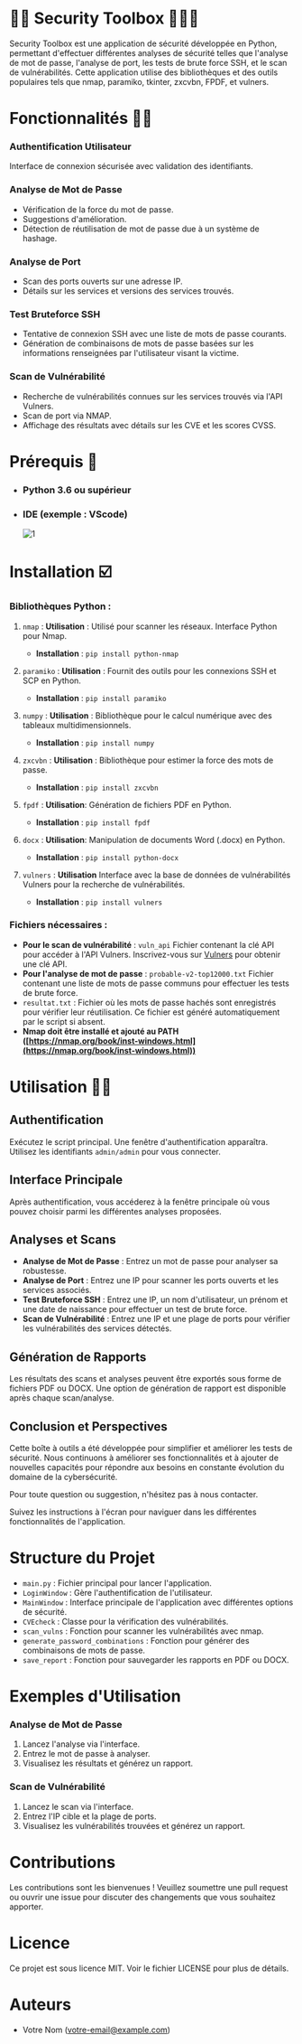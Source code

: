 # 📑📝 Security Toolbox 📄👨‍💻

Security Toolbox est une application de sécurité développée en Python, permettant d'effectuer différentes analyses de sécurité telles que l'analyse de mot de passe, l'analyse de port, les tests de brute force SSH, et le scan de vulnérabilités. Cette application utilise des bibliothèques et des outils populaires tels que nmap, paramiko, tkinter, zxcvbn, FPDF, et vulners.

# Fonctionnalités 👨‍💻

### Authentification Utilisateur

Interface de connexion sécurisée avec validation des identifiants.

### Analyse de Mot de Passe

- Vérification de la force du mot de passe.
- Suggestions d'amélioration.
- Détection de réutilisation de mot de passe due à un système de hashage.

### Analyse de Port

- Scan des ports ouverts sur une adresse IP.
- Détails sur les services et versions des services trouvés.

### Test Bruteforce SSH

- Tentative de connexion SSH avec une liste de mots de passe courants.
- Génération de combinaisons de mots de passe basées sur les informations renseignées par l'utilisateur visant la victime.

### Scan de Vulnérabilité

- Recherche de vulnérabilités connues sur les services trouvés via l'API Vulners.
- Scan de port via NMAP.
- Affichage des résultats avec détails sur les CVE et les scores CVSS.

# Prérequis 📝

- ### Python 3.6 ou supérieur
- ### IDE (exemple : VScode)
  ![1](https://raw.githubusercontent.com/SP-XD/SP-XD/main/images/dev-working_rounded.gif)

# Installation ☑️

### Bibliothèques Python :

1. `nmap` : **Utilisation** : Utilisé pour scanner les réseaux. Interface Python pour Nmap.
   - **Installation** : `pip install python-nmap`
   
2. `paramiko` : **Utilisation** : Fournit des outils pour les connexions SSH et SCP en Python.
   - **Installation** : `pip install paramiko`

3. `numpy` : **Utilisation** : Bibliothèque pour le calcul numérique avec des tableaux multidimensionnels.
   - **Installation** : `pip install numpy`

4. `zxcvbn` : **Utilisation** : Bibliothèque pour estimer la force des mots de passe.
   - **Installation** : `pip install zxcvbn`

5. `fpdf` : **Utilisation**: Génération de fichiers PDF en Python.
   - **Installation** : `pip install fpdf`

6. `docx` : **Utilisation**: Manipulation de documents Word (.docx) en Python.
   - **Installation** : `pip install python-docx`

7. `vulners` : **Utilisation** Interface avec la base de données de vulnérabilités Vulners pour la recherche de vulnérabilités.
   - **Installation** : `pip install vulners`

### Fichiers nécessaires :

- **Pour le scan de vulnérabilité** : `vuln_api` Fichier contenant la clé API pour accéder à l'API Vulners. Inscrivez-vous sur [Vulners](https://vulners.com/) pour obtenir une clé API.
- **Pour l'analyse de mot de passe** : `probable-v2-top12000.txt` Fichier contenant une liste de mots de passe communs pour effectuer les tests de brute force.
- `resultat.txt` : Fichier où les mots de passe hachés sont enregistrés pour vérifier leur réutilisation. Ce fichier est généré automatiquement par le script si absent.
- **Nmap doit être installé et ajouté au PATH ([https://nmap.org/book/inst-windows.html](https://nmap.org/book/inst-windows.html))**

# Utilisation 👨‍💻

## Authentification
Exécutez le script principal. Une fenêtre d'authentification apparaîtra. Utilisez les identifiants `admin/admin` pour vous connecter.

## Interface Principale
Après authentification, vous accéderez à la fenêtre principale où vous pouvez choisir parmi les différentes analyses proposées.

## Analyses et Scans
- **Analyse de Mot de Passe** : Entrez un mot de passe pour analyser sa robustesse.
- **Analyse de Port** : Entrez une IP pour scanner les ports ouverts et les services associés.
- **Test Bruteforce SSH** : Entrez une IP, un nom d'utilisateur, un prénom et une date de naissance pour effectuer un test de brute force.
- **Scan de Vulnérabilité** : Entrez une IP et une plage de ports pour vérifier les vulnérabilités des services détectés.

## Génération de Rapports
Les résultats des scans et analyses peuvent être exportés sous forme de fichiers PDF ou DOCX. Une option de génération de rapport est disponible après chaque scan/analyse.

## Conclusion et Perspectives
Cette boîte à outils a été développée pour simplifier et améliorer les tests de sécurité. Nous continuons à améliorer ses fonctionnalités et à ajouter de nouvelles capacités pour répondre aux besoins en constante évolution du domaine de la cybersécurité.

Pour toute question ou suggestion, n'hésitez pas à nous contacter.

Suivez les instructions à l'écran pour naviguer dans les différentes fonctionnalités de l'application.

# Structure du Projet
- `main.py` : Fichier principal pour lancer l'application.
- `LoginWindow` : Gère l'authentification de l'utilisateur.
- `MainWindow` : Interface principale de l'application avec différentes options de sécurité.
- `CVEcheck` : Classe pour la vérification des vulnérabilités.
- `scan_vulns` : Fonction pour scanner les vulnérabilités avec nmap.
- `generate_password_combinations` : Fonction pour générer des combinaisons de mots de passe.
- `save_report` : Fonction pour sauvegarder les rapports en PDF ou DOCX.

# Exemples d'Utilisation

### Analyse de Mot de Passe
1. Lancez l'analyse via l'interface.
2. Entrez le mot de passe à analyser.
3. Visualisez les résultats et générez un rapport.

### Scan de Vulnérabilité
1. Lancez le scan via l'interface.
2. Entrez l'IP cible et la plage de ports.
3. Visualisez les vulnérabilités trouvées et générez un rapport.

# Contributions
Les contributions sont les bienvenues ! Veuillez soumettre une pull request ou ouvrir une issue pour discuter des changements que vous souhaitez apporter.

# Licence
Ce projet est sous licence MIT. Voir le fichier LICENSE pour plus de détails.

# Auteurs
- Votre Nom (votre-email@example.com)
